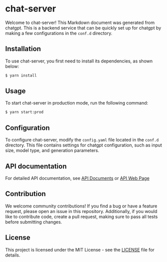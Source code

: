 # chat-server

Welcome to chat-server! This Markdown document was generated from chatgpt. This is a backend service that can be quickly set up for chatgpt by making a few configurations in the `conf.d` directory.

## Installation

To use chat-server, you first need to install its dependencies, as shown below:

```bash
$ yarn install
```

## Usage

To start chat-server in production mode, run the following command:

```bash
$ yarn start:prod
```

## Configuration

To configure chat-server, modify the `config.yaml` file located in the `conf.d` directory. This file contains settings for chatgpt configuration, such as input size, model type, and generation parameters.

## API documentation

For detailed API documentation, see [API Documents](./docs/API.md) or [API Web Page](https://console-docs.apipost.cn/preview/910e3d112ae213d3/0fba00a42081b9d0)

## Contribution

We welcome community contributions! If you find a bug or have a feature request, please open an issue in this repository. Additionally, if you would like to contribute code, create a pull request, making sure to pass all tests before submitting changes.

## License

This project is licensed under the MIT License - see the [LICENSE](LICENSE) file for details.
